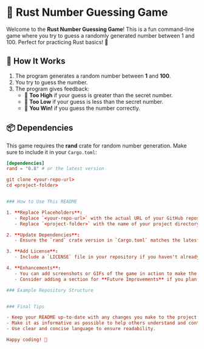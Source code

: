 # 🎲 Rust Number Guessing Game

Welcome to the **Rust Number Guessing Game**! This is a fun command-line game where you try to guess a randomly generated number between 1 and 100. Perfect for practicing Rust basics! 🚀

## 📝 How It Works
1. The program generates a random number between **1** and **100**.
2. You try to guess the number.
3. The program gives feedback:
   - 🔼 **Too High** if your guess is greater than the secret number.
   - 🔽 **Too Low** if your guess is less than the secret number.
   - 🎉 **You Win!** if you guess the number correctly.

## 📦 Dependencies
This game requires the **rand** crate for random number generation. Make sure to include it in your `Cargo.toml`:

```toml
[dependencies]
rand = "0.8" # or the latest version

git clone <your-repo-url>
cd <project-folder>


### How to Use This README

1. **Replace Placeholders**: 
   - Replace `<your-repo-url>` with the actual URL of your GitHub repository.
   - Replace `<project-folder>` with the name of your project directory.

2. **Update Dependencies**:
   - Ensure the `rand` crate version in `Cargo.toml` matches the latest available version or the one you are using.

3. **Add License**:
   - Include a `LICENSE` file in your repository if you haven't already. The README mentions that the project is under the MIT License.

4. **Enhancements**:
   - You can add screenshots or GIFs of the game in action to make the README even more engaging.
   - Consider adding a section for **Future Improvements** if you plan to expand the project.

### Example Repository Structure


### Final Tips

- Keep your README up-to-date with any changes you make to the project.
- Make it as informative as possible to help others understand and contribute to your project.
- Use clear and concise language to ensure readability.

Happy coding! 🎉
